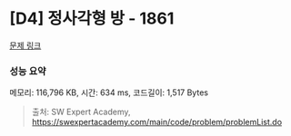 # [D4] 정사각형 방 - 1861 

[문제 링크](https://swexpertacademy.com/main/code/problem/problemDetail.do?contestProbId=AV5LtJYKDzsDFAXc) 

### 성능 요약

메모리: 116,796 KB, 시간: 634 ms, 코드길이: 1,517 Bytes



> 출처: SW Expert Academy, https://swexpertacademy.com/main/code/problem/problemList.do